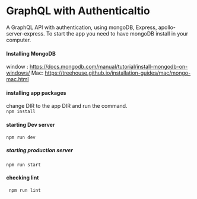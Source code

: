 # GraphQL with Authenticaltio
A GraphQL API with authentication, using mongoDB, Express, apollo-server-express. To start the app you need to have mongoDB install in your computer. 
#### Installing MongoDB
 window : https://docs.mongodb.com/manual/tutorial/install-mongodb-on-windows/
 Mac: https://treehouse.github.io/installation-guides/mac/mongo-mac.html
#### installing app packages 
 change DIR to the app DIR and run the command.<br/> 
  ```npm install```
#### starting Dev server 
 ```npm run dev```
##### starting production server
``` npm run start ```
#### checking lint
``` npm run lint```
